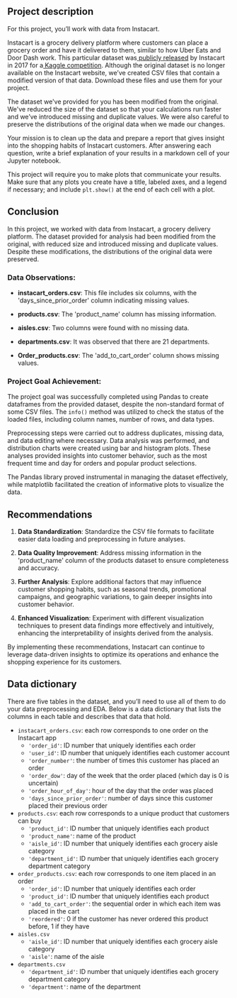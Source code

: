 ## **Project description**

For this project, you’ll work with data from Instacart.

Instacart is a grocery delivery platform where customers can place a grocery order and have it delivered to them, similar to how Uber Eats and Door Dash work. This particular dataset was[ publicly released](https://tech.instacart.com/3-million-instacart-orders-open-sourced-d40d29ead6f2) by Instacart in 2017 for a[ Kaggle competition](https://www.kaggle.com/c/instacart-market-basket-analysis/overview). Although the original dataset is no longer available on the Instacart website, we’ve created CSV files that contain a modified version of that data. Download these files and use them for your project.

The dataset we've provided for you has been modified from the original. We've reduced the size of the dataset so that your calculations run faster and we’ve introduced missing and duplicate values. We were also careful to preserve the distributions of the original data when we made our changes.

Your mission is to clean up the data and prepare a report that gives insight into the shopping habits of Instacart customers. After answering each question, write a brief explanation of your results in a markdown cell of your Jupyter notebook.

This project will require you to make plots that communicate your results. Make sure that any plots you create have a title, labeled axes, and a legend if necessary; and include `plt.show()` at the end of each cell with a plot.

## Conclusion

In this project, we worked with data from Instacart, a grocery delivery platform. The dataset provided for analysis had been modified from the original, with reduced size and introduced missing and duplicate values. Despite these modifications, the distributions of the original data were preserved.

### Data Observations:

- **instacart_orders.csv**: This file includes six columns, with the 'days_since_prior_order' column indicating missing values.

- **products.csv**: The 'product_name' column has missing information.

- **aisles.csv**: Two columns were found with no missing data.

- **departments.csv**: It was observed that there are 21 departments.

- **Order_products.csv**: The 'add_to_cart_order' column shows missing values.

### Project Goal Achievement:

The project goal was successfully completed using Pandas to create dataframes from the provided dataset, despite the non-standard format of some CSV files. The `info()` method was utilized to check the status of the loaded files, including column names, number of rows, and data types.

Preprocessing steps were carried out to address duplicates, missing data, and data editing where necessary. Data analysis was performed, and distribution charts were created using bar and histogram plots. These analyses provided insights into customer behavior, such as the most frequent time and day for orders and popular product selections.

The Pandas library proved instrumental in managing the dataset effectively, while matplotlib facilitated the creation of informative plots to visualize the data.

## Recommendations

1. **Data Standardization**: Standardize the CSV file formats to facilitate easier data loading and preprocessing in future analyses.

2. **Data Quality Improvement**: Address missing information in the 'product_name' column of the products dataset to ensure completeness and accuracy.

3. **Further Analysis**: Explore additional factors that may influence customer shopping habits, such as seasonal trends, promotional campaigns, and geographic variations, to gain deeper insights into customer behavior.

4. **Enhanced Visualization**: Experiment with different visualization techniques to present data findings more effectively and intuitively, enhancing the interpretability of insights derived from the analysis.

By implementing these recommendations, Instacart can continue to leverage data-driven insights to optimize its operations and enhance the shopping experience for its customers.



## **Data dictionary**

There are five tables in the dataset, and you’ll need to use all of them to do your data preprocessing and EDA. Below is a data dictionary that lists the columns in each table and describes that data that hold.



* `instacart_orders.csv`: each row corresponds to one order on the Instacart app
    * `'order_id'`: ID number that uniquely identifies each order
    * `'user_id'`: ID number that uniquely identifies each customer account
    * `'order_number'`: the number of times this customer has placed an order
    * `'order_dow'`: day of the week that the order placed (which day is 0 is uncertain)
    * `'order_hour_of_day'`: hour of the day that the order was placed
    * `'days_since_prior_order'`: number of days since this customer placed their previous order
* `products.csv`: each row corresponds to a unique product that customers can buy
    * `'product_id'`: ID number that uniquely identifies each product
    * `'product_name'`: name of the product
    * `'aisle_id'`: ID number that uniquely identifies each grocery aisle category
    * `'department_id'`: ID number that uniquely identifies each grocery department category
* `order_products.csv`: each row corresponds to one item placed in an order
    * `'order_id'`: ID number that uniquely identifies each order
    * `'product_id'`: ID number that uniquely identifies each product
    * `'add_to_cart_order'`: the sequential order in which each item was placed in the cart
    * `'reordered'`: 0 if the customer has never ordered this product before, 1 if they have
* `aisles.csv`
    * `'aisle_id'`: ID number that uniquely identifies each grocery aisle category
    * `'aisle'`: name of the aisle
* `departments.csv`
    * `'department_id'`: ID number that uniquely identifies each grocery department category
    * `'department'`: name of the department
